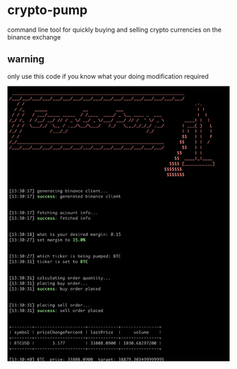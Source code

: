 # crypto-pump
command line tool for quickly buying and selling crypto currencies on the binance exchange

## warning
only use this code if you know what your doing
modification required

![Alt text](pump.jpg?raw=true "Title")
